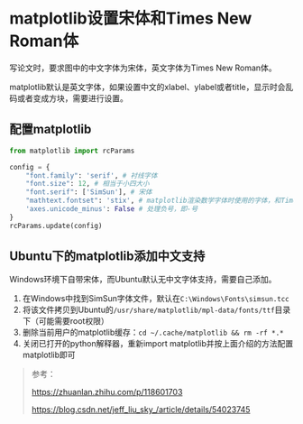 # matplotlib设置宋体和Times New Roman体

写论文时，要求图中的中文字体为宋体，英文字体为Times New Roman体。

matplotlib默认是英文字体，如果设置中文的xlabel、ylabel或者title，显示时会乱码或者变成方块，需要进行设置。

## 配置matplotlib

```python
from matplotlib import rcParams

config = {
    "font.family": 'serif', # 衬线字体
    "font.size": 12, # 相当于小四大小
    "font.serif": ['SimSun'], # 宋体
    "mathtext.fontset": 'stix', # matplotlib渲染数学字体时使用的字体，和Times New Roman差别不大
    'axes.unicode_minus': False # 处理负号，即-号
}
rcParams.update(config)
```

## Ubuntu下的matplotlib添加中文支持

Windows环境下自带宋体，而Ubuntu默认无中文字体支持，需要自己添加。

1. 在Windows中找到SimSun字体文件，默认在`C:\Windows\Fonts\simsun.tcc`
2. 将该文件拷贝到Ubuntu的`/usr/share/matplotlib/mpl-data/fonts/ttf`目录下（可能需要root权限）
3. 删除当前用户的matplotlib缓存：`cd ~/.cache/matplotlib && rm -rf *.*`
4. 关闭已打开的python解释器，重新import matplotlib并按上面介绍的方法配置matplotlib即可

> 参考：
>
> <https://zhuanlan.zhihu.com/p/118601703>
>
> <https://blog.csdn.net/jeff_liu_sky_/article/details/54023745>
